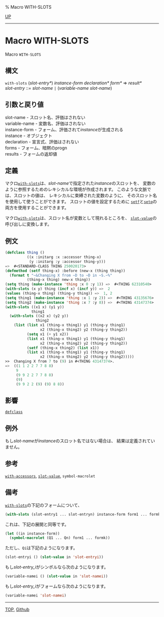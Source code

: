 % Macro WITH-SLOTS

[UP](7.7.html)  

---

# Macro **WITH-SLOTS**


Macro `WITH-SLOTS`


## 構文

`with-slots` (*slot-entry\**) *instance-form* *declaration\** *form\**
=> *result\**  
*slot-entry* ::= *slot-name* `|` (*variable-name* *slot-name*)


## 引数と戻り値

slot-name - スロット名、評価はされない  
variable-name - 変数名、評価はされない  
instance-form - フォーム、評価されて*instance*が生成される  
instance - オブジェクト  
declaration - 宣言式、評価はされない  
forms - フォーム、暗黙のprogn  
results - フォームの返却値


## 定義

マクロ[`with-slots`](7.7.with-slots.html)は、*slot-name*で指定された*instance*のスロットを、
変数のように参照するためのレキシカルな環境が作成されます。
このような文脈では、スロットの値は、
レキシカルに束縛された変数のように、
そのスロット名を使用して使うことができます。
スロットの値を設定するために
[`setf`](5.3.setf.html)と[`setq`](5.3.setq.html)の両方を使用することができます。

マクロ[`with-slots`](7.7.with-slots.html)は、スロット名が変数として現れるところを、
[`slot-value`](7.7.slot-value.html)の呼び出しに変換します。


## 例文

```lisp
(defclass thing ()
          ((x :initarg :x :accessor thing-x)
           (y :initarg :y :accessor thing-y)))
=>  #<STANDARD-CLASS THING 250020173>
(defmethod (setf thing-x) :before (new-x (thing thing))
  (format t "~&Changing X from ~D to ~D in ~S.~%"
          (thing-x thing) new-x thing))
(setq thing (make-instance 'thing :x 0 :y 1)) =>  #<THING 62310540>
(with-slots (x y) thing (incf x) (incf y)) =>  2
(values (thing-x thing) (thing-y thing)) =>  1, 2
(setq thing1 (make-instance 'thing :x 1 :y 2)) =>  #<THING 43135676>
(setq thing2 (make-instance 'thing :x 7 :y 8)) =>  #<THING 43147374>
(with-slots ((x1 x) (y1 y))
            thing1
  (with-slots ((x2 x) (y2 y))
              thing2
    (list (list x1 (thing-x thing1) y1 (thing-y thing1)
                x2 (thing-x thing2) y2 (thing-y thing2))
          (setq x1 (+ y1 x2))
          (list x1 (thing-x thing1) y1 (thing-y thing1)
                x2 (thing-x thing2) y2 (thing-y thing2))
          (setf (thing-x thing2) (list x1))
          (list x1 (thing-x thing1) y1 (thing-y thing1)
                x2 (thing-x thing2) y2 (thing-y thing2)))))
>>  Changing X from 7 to (9) in #<THING 43147374>.
=>  ((1 1 2 2 7 7 8 8)
     9
     (9 9 2 2 7 7 8 8) 
     (9)
     (9 9 2 2 (9) (9) 8 8))
```


## 影響

[`defclass`](7.7.defclass.html)


## 例外

もし*slot-name*が*instance*のスロット名ではない場合は、
結果は定義されていません。


## 参考

[`with-accessors`](7.7.with-accessors.html),
[`slot-value`](7.7.slot-value.html),
`symbol-macrolet`


## 備考

[`with-slots`](7.7.with-slots.html)の下記のフォームについて、

```lisp
(with-slots (slot-entry1 ... slot-entryn) instance-form form1 ... formk)
```

これは、下記の展開と同等です。

```lisp
(let ((in instance-form))
  (symbol-macrolet (Q1 ... Qn) form1 ... formk))
```

ただし、`Qi`は下記のようになります。

```lisp
(slot-entryi () (slot-value in 'slot-entryi))
```

もし*slot-entry_i*がシンボルなら次のようになります。

```lisp
(variable-namei () (slot-value in 'slot-namei))
```

もし*slot-entry_i*がフォームなら次のようになります。

```lisp
(variable-namei 'slot-namei)
```


---
[TOP](index.html),  [Github](https://github.com/nptcl/npt-japanese)

